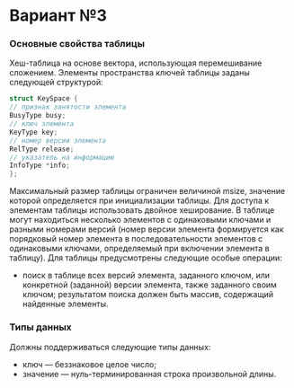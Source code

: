 # Вариант №3
### Основные свойства таблицы
Хеш-таблица на основе вектора, использующая перемешивание сложением.
Элементы пространства ключей таблицы заданы следующей структурой:
```c
struct KeySpace {
// признак занятости элемента
BusyType busy;
// ключ элемента
KeyType key;
// номер версии элемента
RelType release;
// указатель на информацию
InfoType *info;
};
```
Максимальный размер таблицы ограничен величиной msize, значение которой определяется
при инициализации таблицы.
Для доступа к элементам таблицы использовать двойное хеширование.
В таблице могут находиться несколько элементов с одинаковыми ключами и разными номерами
версий (номер версии элемента формируется как порядковый номер элемента в последовательности
элементов с одинаковыми ключами, определяемый при включении элемента в таблицу).
Для таблицы предусмотрены следующие особые операции:
- поиск в таблице всех версий элемента, заданного ключом, или конкретной (заданной) версии
элемента, также заданного своим ключом; результатом поиска должен быть массив, содержащий найденные элементы.
### Типы данных
Должны поддерживаться следующие типы данных:
- ключ — беззнаковое целое число;
- значение — нуль-терминированная строка произвольной длины.
